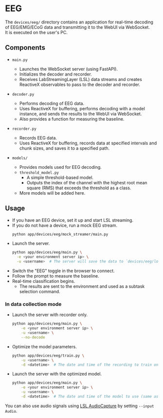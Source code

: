 # EEG

The `devices/eeg/` directory contains an application for real-time decoding of EEG/EMG/ECoG data and transmitting it to the WebUI via WebSocket.  
It is executed on the user's PC.


## Components

- `main.py`
  - Launches the WebSocket server (using FastAPI).
  - Initializes the decoder and recorder.
  - Receives LabStreamingLayer (LSL) data streams and creates ReactiveX observables to pass to the decoder and recorder.

- `decoder.py`
  - Performs decoding of EEG data.
  - Uses ReactiveX for buffering, performs decoding with a model instance, and sends the results to the WebUI via WebSocket.
  - Also provides a function for measuring the baseline.

- `recorder.py`
  - Records EEG data.
  - Uses ReactiveX for buffering, records data at specified intervals and chunk sizes, and saves it to a specified path.

- `models/`
  - Provides models used for EEG decoding.
  - `threshold_model.py`
    - A simple threshold-based model.
    - Outputs the index of the channel with the highest root mean square (RMS) that exceeds the threshold as a class.
  - More models will be added here.

## Usage
- If you have an EEG device, set it up and start LSL streaming.
- If you do not have a device, run a mock EEG stream.
  ```bash
  python app/devices/eeg/mock_streamer/main.py
  ```
- Launch the server.
  ```bash
  python app/devices/eeg/main.py \
    -e <your environment server ip> \
    -u <username>  # The server will save the data to `devices/eeg/logs/<username>/<current date>/`
  ```
- Switch the "EEG" toggle in the browser to connect.
- Follow the prompt to measure the baseline.
- Real-time classification begins.
  - The results are sent to the environment and used as a subtask selection command.

### In data collection mode
- Launch the server with recorder only.
  ```bash
  python app/devices/eeg/main.py \
      -e <your environment server ip> \
      -u <username> \
      --no-decode
  ```
- Optimize the model parameters.
  ```bash
  python app/devices/eeg/train.py \
      -u <username> \
      -d <datetime>  # The date and time of the recording to train on
  ```
- Launch the server with the optimized model.
  ```bash
  python app/devices/eeg/main.py \
      -e <your environment server ip> \
      -u <username> \
      -d <datetime>  # The date and time of the model to use (same as the date of the recording)
  ```

You can also use audio signals using [LSL AudioCapture](https://github.com/labstreaminglayer/App-AudioCapture) by setting `--input Audio`.
